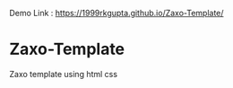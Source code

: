 Demo Link : https://1999rkgupta.github.io/Zaxo-Template/

# Zaxo-Template
Zaxo template using html css

